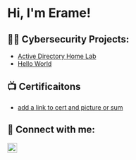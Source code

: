 <h1>Hi, I'm Erame! </h1> 

<h2>👨‍💻 Cybersecurity Projects:</h2>


  - [Active Directory Home Lab](https://github.com/joshmadakor1/previewurl)
  - [Hello World](https://github.com/joshmadakor1/previewurl)

<h2>📺 Certificaitons </h2>

- [add a link to cert and picture or sum ](https://www.youtube.com/watch?v=a83ASGn_V_s)

<h2> 🤳 Connect with me:</h2>


[<img align="left" alt="JoshMadakor | LinkedIn" width="22px" src="https://cdn.jsdelivr.net/npm/simple-icons@v3/icons/linkedin.svg" />][linkedin]



[linkedin]: https://linkedin.com/in/erame-okojie/

<!--
**joshmadakor1/joshmadakor1** is a ✨ _special_ ✨ repository because its `README.md` (this file) appears on your GitHub profile.

Here are some ideas to get you started:

- 🔭 I’m currently working on ...
- 🌱 I’m currently learning ...
- 👯 I’m looking to collaborate on ...
- 🤔 I’m looking for help with ...
- 💬 Ask me about ...
- 📫 How to reach me: ...
- 😄 Pronouns: ...
- ⚡ Fun fact: ...
-->
